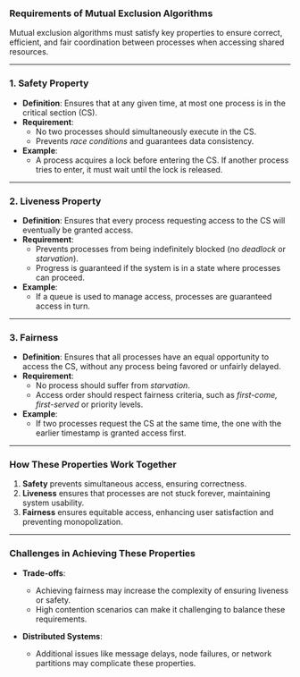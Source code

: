 ### **Requirements of Mutual Exclusion Algorithms**

Mutual exclusion algorithms must satisfy key properties to ensure correct, efficient, and fair coordination between processes when accessing shared resources.

---

### **1. Safety Property**
- **Definition**: Ensures that at any given time, at most one process is in the critical section (CS).
- **Requirement**:
   - No two processes should simultaneously execute in the CS.
   - Prevents *race conditions* and guarantees data consistency.
- **Example**:
   - A process acquires a lock before entering the CS. If another process tries to enter, it must wait until the lock is released.

---

### **2. Liveness Property**
- **Definition**: Ensures that every process requesting access to the CS will eventually be granted access.
- **Requirement**:
   - Prevents processes from being indefinitely blocked (no *deadlock* or *starvation*).
   - Progress is guaranteed if the system is in a state where processes can proceed.
- **Example**:
   - If a queue is used to manage access, processes are guaranteed access in turn.

---

### **3. Fairness**
- **Definition**: Ensures that all processes have an equal opportunity to access the CS, without any process being favored or unfairly delayed.
- **Requirement**:
   - No process should suffer from *starvation*.
   - Access order should respect fairness criteria, such as *first-come, first-served* or priority levels.
- **Example**:
   - If two processes request the CS at the same time, the one with the earlier timestamp is granted access first.

---

### **How These Properties Work Together**

1. **Safety** prevents simultaneous access, ensuring correctness.
2. **Liveness** ensures that processes are not stuck forever, maintaining system usability.
3. **Fairness** ensures equitable access, enhancing user satisfaction and preventing monopolization.

---

### **Challenges in Achieving These Properties**
- **Trade-offs**:
   - Achieving fairness may increase the complexity of ensuring liveness or safety.
   - High contention scenarios can make it challenging to balance these requirements.

- **Distributed Systems**:
   - Additional issues like message delays, node failures, or network partitions may complicate these properties.
